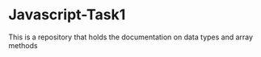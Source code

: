 # Javascript-Task1
This is a repository that holds the documentation on data types and array methods
